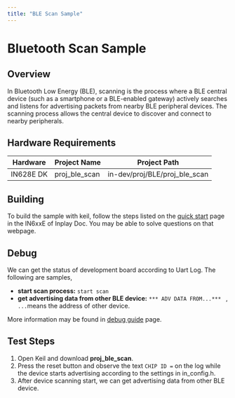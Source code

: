 ```yaml
---
title: "BLE Scan Sample"
---
```


# Bluetooth Scan Sample

## Overview

In Bluetooth Low Energy (BLE), scanning is the process where a BLE central device (such as a smartphone or a BLE-enabled gateway) actively searches and listens for advertising packets from nearby BLE peripheral devices. The scanning process allows the central device to discover and connect to nearby peripherals. 



## Hardware Requirements

| Hardware  | Project Name  | Project Path                  |
| --------- | ------------- | ----------------------------- |
| IN628E DK | proj_ble_scan | in-dev/proj/BLE/proj_ble_scan |



## Building

To build the sample with keil, follow the steps listed on the [quick start](https://inplay-inc.github.io/docs/in6xxe/getting-started/installation/quick-start.html) page in the IN6xxE  of Inplay Doc. You may be able to solve questions on that webpage.



## Debug

We can get the status of development board according to Uart Log. The following are samples,

- **start scan process:** `start scan`
- **get advertising data from other BLE device:** `*** ADV DATA FROM...*** ` , `...`means the address of other device. 

More information may be found in  [debug guide](https://inplay-inc.github.io/docs/in6xxe/getting-started/debug-guide) page.



## Test Steps

1. Open Keil and download **proj_ble_scan**.
2. Press the reset button and observe the text `CHIP ID =` on the log while the device starts advertising according to the settings in in_config.h.
3. After device scanning start, we can get advertising data from other BLE device.